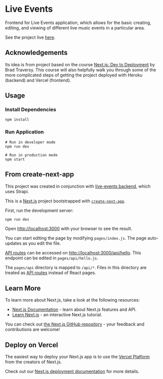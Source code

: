 # Live Events

Frontend for Live Events application, which allows for the basic creating, editing, and viewing of different live music events in a particular area.

See the project live [here](https://live-events.vercel.app/).

## Acknowledgements

Its idea is from project based on the course [Next.js: Dev to Deployment](https://www.udemy.com/course/nextjs-dev-to-deployment/) by Brad Traversy. This course will also helpfully walk you through some of the more complicated steps of getting the project deployed with Heroku (backend) and Vercel (frontend).

## Usage

### Install Dependencies

```
npm install
```

### Run Application

```
# Run in developer mode
npm run dev

# Run in production mode
npm start
```

## From create-next-app

This project was created in conjunction with [live-events backend](https://github.com/jonathanjacka/live-events-backend), which uses Strapi.

This is a [Next.js](https://nextjs.org/) project bootstrapped with [`create-next-app`](https://github.com/vercel/next.js/tree/canary/packages/create-next-app).

First, run the development server:

```bash
npm run dev
```

Open [http://localhost:3000](http://localhost:3000) with your browser to see the result.

You can start editing the page by modifying `pages/index.js`. The page auto-updates as you edit the file.

[API routes](https://nextjs.org/docs/api-routes/introduction) can be accessed on [http://localhost:3000/api/hello](http://localhost:3000/api/hello). This endpoint can be edited in `pages/api/hello.js`.

The `pages/api` directory is mapped to `/api/*`. Files in this directory are treated as [API routes](https://nextjs.org/docs/api-routes/introduction) instead of React pages.

## Learn More

To learn more about Next.js, take a look at the following resources:

- [Next.js Documentation](https://nextjs.org/docs) - learn about Next.js features and API.
- [Learn Next.js](https://nextjs.org/learn) - an interactive Next.js tutorial.

You can check out [the Next.js GitHub repository](https://github.com/vercel/next.js/) - your feedback and contributions are welcome!

## Deploy on Vercel

The easiest way to deploy your Next.js app is to use the [Vercel Platform](https://vercel.com/new?utm_medium=default-template&filter=next.js&utm_source=create-next-app&utm_campaign=create-next-app-readme) from the creators of Next.js.

Check out our [Next.js deployment documentation](https://nextjs.org/docs/deployment) for more details.
